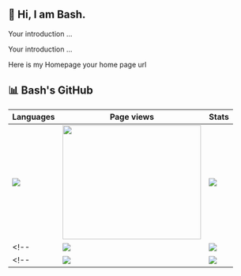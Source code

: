 ## 👋 Hi, I am Bash.

Your introduction ...

Your introduction ...

Here is my Homepage your home page url</td>


## 📊 Bash's GitHub

|Languages |Page views|Stats|
|--------------|------------|------------|
|![](https://github-readme-stats.vercel.app/api/top-langs/?username=bashhutchbenji&layout=compact&langs_count=8&theme=dark)|<a href="https://mapmyvisitors.com/web/1c012" title="Visit tracker"><img src="https://mapmyvisitors.com/map.png?cl=080808&w=a&t=n&d=fGHYRArq-DT0T_YEwgypfl1OyOAzZe7_0LO8qakFV6I&co=ffffff&ct=808080" width="280" height="230"/></a>|![](https://github-readme-stats.vercel.app/api?username=bashhutchbenji&count_private=true&show_icons=true&rank_icon=github&theme=dark&include_all_commits=true)|
<!--|![](https://github-readme-stats.vercel.app/api?username=bashhutchbenji-uk&count_private=true&show_icons=true&rank_icon=github&theme=dark&include_all_commits=true)|![](https://github-readme-stats.vercel.app/api/top-langs/?username=bashhutchbenji-uk&layout=compact&langs_count=8&theme=dark)|-->
<!--|![](https://github-profile-summary-cards.vercel.app/api/cards/profile-details?username=bashhutchbenji-uk&theme=tokyonight)|![](https://clustrmaps.com/map_v2.png?cl=ffffff&w=400&t=n&d=Y3B6bfp__aiQSn4I4JkSipFUqc4h9sK5DYEEz5GRDgs)|-->

